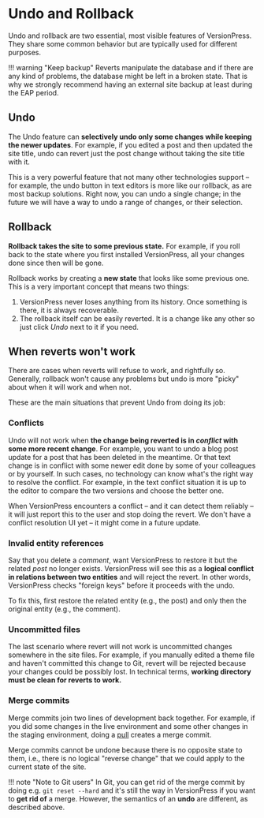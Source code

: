 # Undo and Rollback

Undo and rollback are two essential, most visible features of VersionPress. They share some common behavior but are typically used for different purposes.

!!! warning "Keep backup"
    Reverts manipulate the database and if there are any kind of problems, the database might be left in a broken state. That is why we strongly recommend having an external site backup at least during the EAP period.

## Undo

The Undo feature can **selectively undo only some changes while keeping the newer updates**. For example, if you edited a post and then updated the site title, undo can revert just the post change without taking the site title with it.

This is a very powerful feature that not many other technologies support – for example, the undo button in text editors is more like our rollback, as are most backup solutions. Right now, you can undo a single change; in the future we will have a way to undo a range of changes, or their selection.

## Rollback

**Rollback takes the site to some previous state.** For example, if you roll back to the state where you first installed VersionPress, all your changes done since then will be gone.

Rollback works by creating a **new state** that looks like some previous one. This is a very important concept that means two things:

1. VersionPress never loses anything from its history. Once something is there, it is always recoverable.
2. The rollback itself can be easily reverted. It is a change like any other so just click *Undo* next to it if you need.

## When reverts won't work

There are cases when reverts will refuse to work, and rightfully so. Generally, rollback won't cause any problems but undo is more "picky" about when it will work and when not.

These are the main situations that prevent Undo from doing its job:

### Conflicts

Undo will not work when **the change being reverted is in *conflict* with some more recent change**. For example, you want to undo a blog post update for a post that has been deleted in the meantime. Or that text change is in conflict with some newer edit done by some of your colleagues or by yourself. In such cases, no technology can know what's the right way to resolve the conflict. For example, in the text conflict situation it is up to the editor to compare the two versions and choose the better one.

When VersionPress encounters a conflict – and it can detect them reliably – it will just report this to the user and stop doing the revert. We don't have a conflict resolution UI yet – it might come in a future update.

### Invalid entity references

Say that you delete a *comment*, want VersionPress to restore it but the related *post* no longer exists. VersionPress will see this as a **logical conflict in relations between two entities** and will reject the revert. In other words, VersionPress checks "foreign keys" before it proceeds with the undo.

To fix this, first restore the related entity (e.g., the post) and only then the original entity (e.g., the comment).

### Uncommitted files

The last scenario where revert will not work is uncommitted changes somewhere in the site files. For example, if you manually edited a theme file and haven't committed this change to Git, revert will be rejected because your changes could be possibly lost. In technical terms, **working directory must be clean for reverts to work.**

### Merge commits

Merge commits join two lines of development back together. For example, if you did some changes in the live environment and some other changes in the staging environment, doing a [pull](../sync/merging.md) creates a merge commit.

Merge commits cannot be undone because there is no opposite state to them, i.e., there is no logical "reverse change" that we could apply to the current state of the site.

!!! note "Note to Git users"
    In Git, you can get rid of the merge commit by doing e.g. `git reset --hard` and it's still the way in VersionPress if you want to **get rid of** a merge. However, the semantics of an **undo** are different, as described above.
